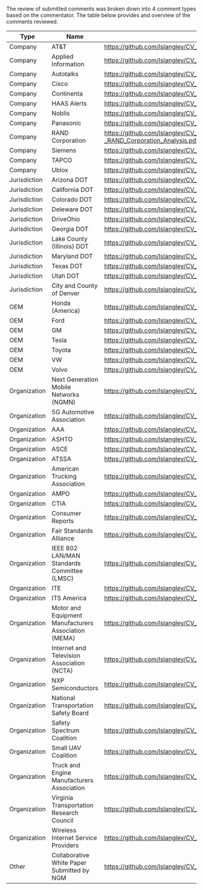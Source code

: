 The review of submitted comments was broken down into 4 comment types based on the commentator.
The table below provides and overview of the comments reviewed.

Type | Name | Folder
---- | ---- | ------
Company | AT&T | https://github.com/lslangley/CV_Comments/blob/master/Companies/Comment_from_AT_T_Services%2C_Inc_.pdf
Company | Applied Information | https://github.com/lslangley/CV_Comments/blob/master/Companies/Comment_from_Applied_Information_Inc_.pdf
Company | Autotalks | https://github.com/lslangley/CV_Comments/blob/master/Companies/Comment_from_Autotalks.pdf
Company | Cisco | https://github.com/lslangley/CV_Comments/blob/master/Companies/Comment_from_Cisco_Systems%2C_Inc_.pdf
Company | Continenta| https://github.com/lslangley/CV_Comments/blob/master/Companies/Comment_from_Continental.pdf
Company | HAAS Alerts | https://github.com/lslangley/CV_Comments/blob/master/Companies/Comment_from_HAAS_Alert.pdf
Company | Noblis | https://github.com/lslangley/CV_Comments/blob/master/Companies/Comment_from_Noblis.pdf
Company | Panasonic | https://github.com/lslangley/CV_Comments/blob/master/Companies/Comment_from_Panasonic_Corporation_of_North_America.pdf
Company  | RAND Corporation | https://github.com/lslangley/CV_Comments/blob/master/Companies/NCTA_-_The_Internet_Television_Association_-_Attachment_-_RAND_Corporation_Analysis.pdf
Company | Siemens | https://github.com/lslangley/CV_Comments/blob/master/Companies/Comment_from_Siemens_Mobility_Inc_.pdf
Company | TAPCO | https://github.com/lslangley/CV_Comments/blob/master/Companies/Comment_from_TAPCO.pdf
Company | Ublox | https://github.com/lslangley/CV_Comments/blob/master/Companies/Comment_from_u-blox_America_Inc_.pdf
Jurisdiction | Arizona DOT | https://github.com/lslangley/CV_Comments/blob/master/Jurisdictions/Comment_from_Arizona_Department_of_Transportation.pdf
Jurisdiction | California DOT | https://github.com/lslangley/CV_Comments/blob/master/Jurisdictions/Comment_from_California_Department_of_Transportation.pdf
Jurisdiction | Colorado DOT | https://github.com/lslangley/CV_Comments/blob/master/Jurisdictions/Comment_from_Colorado_Department_of_Transportation.pdf
Jurisdiction | Deleware DOT | https://github.com/lslangley/CV_Comments/blob/master/Jurisdictions/Comment_from_Delaware_Department_of_Transportation.pdf
Jurisdiction | DriveOhio | https://github.com/lslangley/CV_Comments/blob/master/Jurisdictions/Comment_from_DriveOhio.pdf
Jurisdiction | Georgia DOT | https://github.com/lslangley/CV_Comments/blob/master/Jurisdictions/Comment_from_Georgia_Department_of_Transportation.pdf
Jurisdiction | Lake County (Illinois) DOT | https://github.com/lslangley/CV_Comments/blob/master/Jurisdictions/Comment_from_Lake_County_Division_of_Transportation.pdf
Jurisdiction | Maryland DOT | https://github.com/lslangley/CV_Comments/blob/master/Jurisdictions/Comment_from_Maryland_Department_of_Transportation.pdf
Jurisdiction | Texas DOT | https://github.com/lslangley/CV_Comments/blob/master/Jurisdictions/Comment_from_Texas_Department_of_Transportation.pdf
Jurisdiction| Utah DOT | https://github.com/lslangley/CV_Comments/blob/master/Jurisdictions/Comment_from_Utah_Department_of_Transportation.pdf
Jurisdiction | City and County of Denver | https://github.com/lslangley/CV_Comments/blob/master/Jurisdictions/Comment_from_the_City_and_County_of_Denver.pdf
OEM | Honda (America) | https://github.com/lslangley/CV_Comments/blob/master/OEMs/Comment_from_American_Honda_Motor_Co_.pdf
OEM | Ford | https://github.com/lslangley/CV_Comments/blob/master/OEMs/Comment_from_Ford_Motor_Company.pdf
OEM | GM | https://github.com/lslangley/CV_Comments/blob/master/OEMs/Comment_from_General_Motors_Company.pdf
OEM | Tesla | https://github.com/lslangley/CV_Comments/blob/master/OEMs/Comment_from_Tesla%2C_Inc_.pdf
OEM | Toyota | https://github.com/lslangley/CV_Comments/blob/master/OEMs/Comment_from_Toyota_Motor_North_America%2C_Inc_.pdf
OEM | VW | https://github.com/lslangley/CV_Comments/blob/master/OEMs/Comment_from_Volkswagen_Group_of_America.pdf
OEM | Volvo | https://github.com/lslangley/CV_Comments/blob/master/OEMs/Comment_from_Volvo_Group_North_America.pdf
Organization | Next Generation Mobile Networks (NGMN) | https://github.com/lslangley/CV_Comments/blob/master/Organizations/181122_NGMN_recommendations_to_EC_on_C-ITS.pdf
Organization | 5G Automotive Association | https://github.com/lslangley/CV_Comments/blob/master/Organizations/Comment_from_5G_Automotive_Association.pdf
Organization | AAA | https://github.com/lslangley/CV_Comments/blob/master/Organizations/Comment_from_AAA.pdf
Organization | ASHTO | https://github.com/lslangley/CV_Comments/blob/master/Organizations/Comment_from_American_Association_of_State_Highway_and_Transportation_Officials.pdf
Organization | ASCE | https://github.com/lslangley/CV_Comments/blob/master/Organizations/Comment_from_American_Society_of_Civil_Engineers.pdf
Organization | ATSSA | https://github.com/lslangley/CV_Comments/blob/master/Organizations/Comment_from_American_Traffic_Safety_Services_Association.pdf
Organization | American Trucking Association | https://github.com/lslangley/CV_Comments/blob/master/Organizations/Comment_from_American_Trucking_Associations.pdf
Organization | AMPO | https://github.com/lslangley/CV_Comments/blob/master/Organizations/Comment_from_Association_of_Metropolitan_Planning_Organizations.pdf
Organization | CTIA | https://github.com/lslangley/CV_Comments/blob/master/Organizations/Comment_from_CTIA.pdf
Organization | Consumer Reports | https://github.com/lslangley/CV_Comments/blob/master/Organizations/Comment_from_Consumer_Reports.pdf
Organization | Fair Standards Alliance | https://github.com/lslangley/CV_Comments/blob/master/Organizations/Comment_from_Fair_Standards_Alliance.pdf
Organization | IEEE 802 LAN/MAN Standards Committee (LMSC) | https://github.com/lslangley/CV_Comments/blob/master/Organizations/Comment_from_IEEE_802_LAN_MAN_Standards_Committee.pdf
Organization | ITE | https://github.com/lslangley/CV_Comments/blob/master/Organizations/Comment_from_Institute_of_Transportation_Engineers.pdf
Organization | ITS America | https://github.com/lslangley/CV_Comments/blob/master/Organizations/Comment_from_Intelligent_Transportation_Society_of_America.pdf
Organization | Motor and Equipment Manufacturers Association (MEMA) | https://github.com/lslangley/CV_Comments/blob/master/Organizations/Comment_from_Motor_Equipment_Manufacturers_Association.pdf
Organization | Internet and Television Association (NCTA) | https://github.com/lslangley/CV_Comments/blob/master/Organizations/Comment_from_NCTA_-_The_Internet_Television_Association.pdf
Organization | NXP Semiconductors | https://github.com/lslangley/CV_Comments/blob/master/Organizations/Comment_from_NXP_Semiconductors.pdf
Organization | National Transportation Safety Board | https://github.com/lslangley/CV_Comments/blob/master/Organizations/Comment_from_National_Transportation_Safety_Board.pdf
Organization | Safety Spectrum Coalition | https://github.com/lslangley/CV_Comments/blob/master/Organizations/Comment_from_Safety_Spectrum_Coalition.pdf
Organization | Small UAV Coalition | https://github.com/lslangley/CV_Comments/blob/master/Organizations/Comment_from_Small_UAV_Coalition.pdf
Organization | Truck and Engine Manufacturers Association | https://github.com/lslangley/CV_Comments/blob/master/Organizations/Comment_from_Truck_and_Engine_Manufacturers_Association.pdf
Organization | Virginia Transportation Research Council | https://github.com/lslangley/CV_Comments/blob/master/Organizations/Comment_from_Virginia_Transportation_Research_Council.pdf
Organization | Wireless Internet Service Providers | https://github.com/lslangley/CV_Comments/blob/master/Organizations/Comment_from_Wireless_Internet_Service_Providers_Association.pdf
Other | Collaborative White Paper Submitted by NGM  |  https://github.com/lslangley/CV_Comments/blob/master/Organizations/V2X_white_paper_v1_0.pdf
